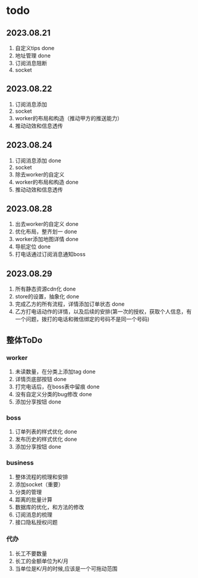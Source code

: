 # todo

## 2023.08.21

1. 自定义tips done
2. 地址管理 done
3. 订阅消息阻断
4. socket

## 2023.08.22

1. 订阅消息添加
2. socket
3. worker的布局和构造（推动甲方的推送能力）
4. 推动动效和信息透传

## 2023.08.24

1. 订阅消息添加 done
2. socket
3. 除去worker的自定义
4. worker的布局和构造 done
5. 推动动效和信息透传

## 2023.08.28

1. 出去worker的自定义 done
2. 优化布局，整齐划一 done
3. worker添加地图详情 done
4. 导航定位 done
5. 打电话通过订阅消息通知boss

## 2023.08.29

1. 所有静态资源cdn化 done
2. store的设置，抽象化 done
3. 完成乙方的所有流程，详情添加订单状态 done
4. 乙方打电话动作的详情，以及后续的安排(第一次的授权，获取个人信息，有一个问题，拨打的电话和微信绑定的号码不是同一个号码)

## 整体ToDo

### worker

1. 未读数量，在分类上添加tag done
2. 详情页底部按钮 done
3. 打完电话后，在boss表中留痕 done
4. 没有自定义分类的bug修改 done
5. 添加分享按钮 done

### boss

1. 订单列表的样式优化 done
2. 发布历史的样式优化 done
3. 添加分享按钮 done

### business

1. 整体流程的梳理和安排
2. 添加socket（重要）
3. 分类的管理
4. 距离的批量计算
5. 数据库的优化，和方法的修改
6. 订阅消息的梳理
7. 接口隐私授权问题

### 代办

1. 长工不要数量
2. 长工的金额单位为K/月
3. 当单位是K/月的时候,应该是一个可拖动范围
